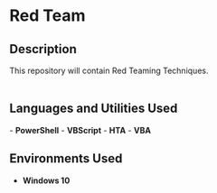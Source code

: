 <h1>Red Team</h1>

<h2>Description</h2>
This repository will contain Red Teaming Techniques.<br />
<br />

<h2>Languages and Utilities Used</h2>
- <b>PowerShell</b> 
- <b>VBScript</b>
- <b>HTA</b>
- <b>VBA</b>

<h2>Environments Used </h2>

- <b>Windows 10</b>


<!--
 ```diff
- text in red
+ text in green
! text in orange
# text in gray
@@ text in purple (and bold)@@
```
--!>
